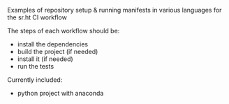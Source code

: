 Examples of repository setup & running manifests in various languages
for the sr.ht CI workflow

The steps of each workflow should be:
- install the dependencies
- build the project (if needed)
- install it (if needed)
- run the tests

Currently included:
- python project with anaconda
